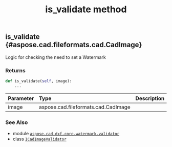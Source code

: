 ﻿---
title: is_validate method
second_title: Aspose.CAD for Python via .NET API References
description: 
type: docs
weight: 30
url: /python-net/aspose.cad.dxf.core.watermark.validator/icadimagevalidator/is_validate/
is_root: false
---

## is_validate {#aspose.cad.fileformats.cad.CadImage}

Logic for checking the need to set a Watermark


### Returns 





```python
def is_validate(self, image):
    ...
```


| Parameter | Type | Description |
| :- | :- | :- |
| image | aspose.cad.fileformats.cad.CadImage |  |



### See Also
* module [`aspose.cad.dxf.core.watermark.validator`](../../)
* class [`ICadImageValidator`](/cad/python-net/aspose.cad.dxf.core.watermark.validator/icadimagevalidator)
